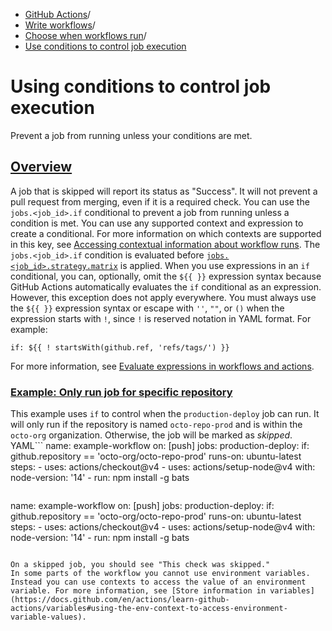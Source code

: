   * [GitHub Actions](https://docs.github.com/en/actions "GitHub Actions")/
  * [Write workflows](https://docs.github.com/en/actions/writing-workflows "Write workflows")/
  * [Choose when workflows run](https://docs.github.com/en/actions/writing-workflows/choosing-when-your-workflow-runs "Choose when workflows run")/
  * [Use conditions to control job execution](https://docs.github.com/en/actions/writing-workflows/choosing-when-your-workflow-runs/using-conditions-to-control-job-execution "Use conditions to control job execution")


# Using conditions to control job execution
Prevent a job from running unless your conditions are met.
## [Overview](https://docs.github.com/en/actions/writing-workflows/choosing-when-your-workflow-runs/using-conditions-to-control-job-execution#overview)
A job that is skipped will report its status as "Success". It will not prevent a pull request from merging, even if it is a required check.
You can use the `jobs.<job_id>.if` conditional to prevent a job from running unless a condition is met. You can use any supported context and expression to create a conditional. For more information on which contexts are supported in this key, see [Accessing contextual information about workflow runs](https://docs.github.com/en/actions/learn-github-actions/contexts#context-availability).
The `jobs.<job_id>.if` condition is evaluated before [`jobs.<job_id>.strategy.matrix`](https://docs.github.com/en/actions/using-workflows/workflow-syntax-for-github-actions#jobsjob_idstrategymatrix) is applied.
When you use expressions in an `if` conditional, you can, optionally, omit the `${{ }}` expression syntax because GitHub Actions automatically evaluates the `if` conditional as an expression. However, this exception does not apply everywhere.
You must always use the `${{ }}` expression syntax or escape with `''`, `""`, or `()` when the expression starts with `!`, since `!` is reserved notation in YAML format. For example:
```
if: ${{ ! startsWith(github.ref, 'refs/tags/') }}

```

For more information, see [Evaluate expressions in workflows and actions](https://docs.github.com/en/actions/learn-github-actions/expressions).
### [Example: Only run job for specific repository](https://docs.github.com/en/actions/writing-workflows/choosing-when-your-workflow-runs/using-conditions-to-control-job-execution#example-only-run-job-for-specific-repository)
This example uses `if` to control when the `production-deploy` job can run. It will only run if the repository is named `octo-repo-prod` and is within the `octo-org` organization. Otherwise, the job will be marked as _skipped_.
YAML```
name: example-workflow
on: [push]
jobs:
  production-deploy:
    if: github.repository == 'octo-org/octo-repo-prod'
    runs-on: ubuntu-latest
    steps:
      - uses: actions/checkout@v4
      - uses: actions/setup-node@v4
        with:
          node-version: '14'
      - run: npm install -g bats

```
```
name: example-workflow
on: [push]
jobs:
  production-deploy:
    if: github.repository == 'octo-org/octo-repo-prod'
    runs-on: ubuntu-latest
    steps:
      - uses: actions/checkout@v4
      - uses: actions/setup-node@v4
        with:
          node-version: '14'
      - run: npm install -g bats

```

On a skipped job, you should see "This check was skipped."
In some parts of the workflow you cannot use environment variables. Instead you can use contexts to access the value of an environment variable. For more information, see [Store information in variables](https://docs.github.com/en/actions/learn-github-actions/variables#using-the-env-context-to-access-environment-variable-values).
